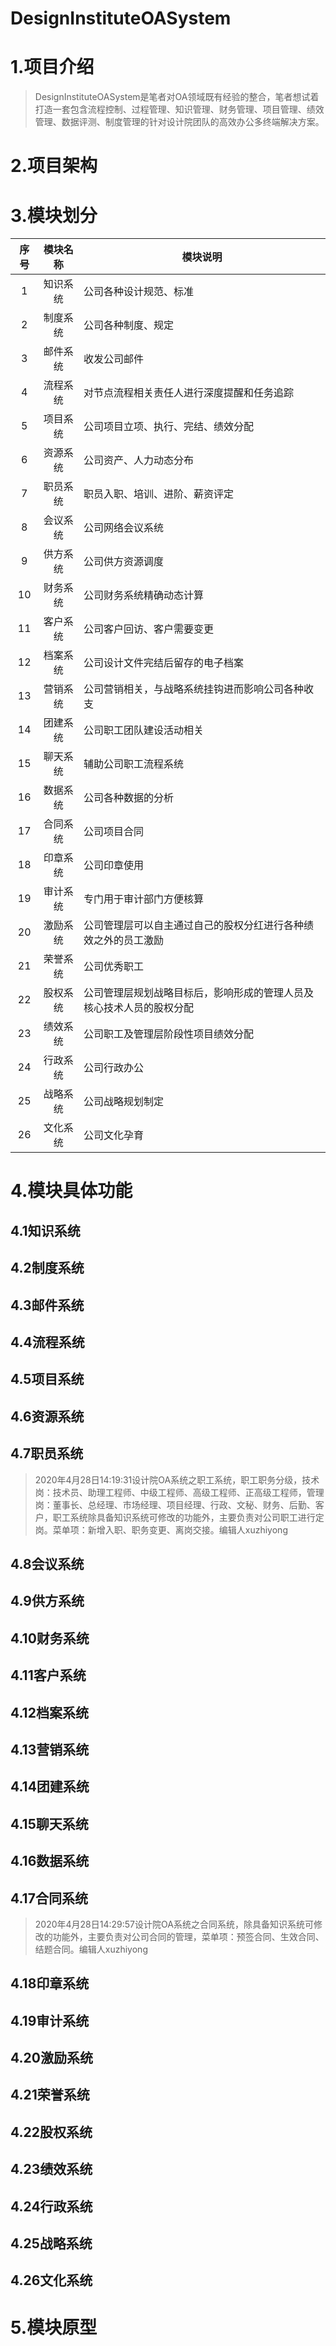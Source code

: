 # DesignInstituteOASystem
# 1.项目介绍  
  > DesignInstituteOASystem是笔者对OA领域既有经验的整合，笔者想试着打造一套包含流程控制、过程管理、知识管理、财务管理、项目管理、绩效管理、数据评测、制度管理的针对设计院团队的高效办公多终端解决方案。
# 2.项目架构  
# 3.模块划分    
序号|模块名称|模块说明|
:---:|:---:|---|
1|知识系统|公司各种设计规范、标准|
2|制度系统|公司各种制度、规定|
3|邮件系统|收发公司邮件|
4|流程系统|对节点流程相关责任人进行深度提醒和任务追踪|
5|项目系统|公司项目立项、执行、完结、绩效分配|
6|资源系统|公司资产、人力动态分布|
7|职员系统|职员入职、培训、进阶、薪资评定|
8|会议系统|公司网络会议系统|
9|供方系统|公司供方资源调度|
10|财务系统|公司财务系统精确动态计算|
11|客户系统|公司客户回访、客户需要变更|
12|档案系统|公司设计文件完结后留存的电子档案|
13|营销系统|公司营销相关，与战略系统挂钩进而影响公司各种收支|
14|团建系统|公司职工团队建设活动相关|
15|聊天系统|辅助公司职工流程系统|
16|数据系统|公司各种数据的分析|
17|合同系统|公司项目合同|
18|印章系统|公司印章使用|
19|审计系统|专门用于审计部门方便核算|
20|激励系统|公司管理层可以自主通过自己的股权分红进行各种绩效之外的员工激励|
21|荣誉系统|公司优秀职工|
22|股权系统|公司管理层规划战略目标后，影响形成的管理人员及核心技术人员的股权分配|
23|绩效系统|公司职工及管理层阶段性项目绩效分配|
24|行政系统|公司行政办公|
25|战略系统|公司战略规划制定|
26|文化系统|公司文化孕育|
# 4.模块具体功能  
## 4.1知识系统  
  > 
## 4.2制度系统  
  > 
## 4.3邮件系统  
  > 
## 4.4流程系统  
  > 
## 4.5项目系统  
  > 
## 4.6资源系统  
  > 
## 4.7职员系统  
  > 2020年4月28日14:19:31设计院OA系统之职工系统，职工职务分级，技术岗：技术员、助理工程师、中级工程师、高级工程师、正高级工程师，管理岗：董事长、总经理、市场经理、项目经理、行政、文秘、财务、后勤、客户，职工系统除具备知识系统可修改的功能外，主要负责对公司职工进行定岗。菜单项：新增入职、职务变更、离岗交接。编辑人xuzhiyong
## 4.8会议系统  
  > 
## 4.9供方系统  
  > 
## 4.10财务系统  
  > 
## 4.11客户系统  
  > 
## 4.12档案系统  
  > 
## 4.13营销系统  
  > 
## 4.14团建系统  
  > 
## 4.15聊天系统  
  > 
## 4.16数据系统  
  > 
## 4.17合同系统  
  > 2020年4月28日14:29:57设计院OA系统之合同系统，除具备知识系统可修改的功能外，主要负责对公司合同的管理，菜单项：预签合同、生效合同、结题合同。编辑人xuzhiyong
## 4.18印章系统  
  > 
## 4.19审计系统  
  > 
## 4.20激励系统  
  > 
## 4.21荣誉系统  
  > 
## 4.22股权系统  
  > 
## 4.23绩效系统  
  > 
## 4.24行政系统  
  > 
## 4.25战略系统  
  > 
## 4.26文化系统  
  > 
# 5.模块原型  
